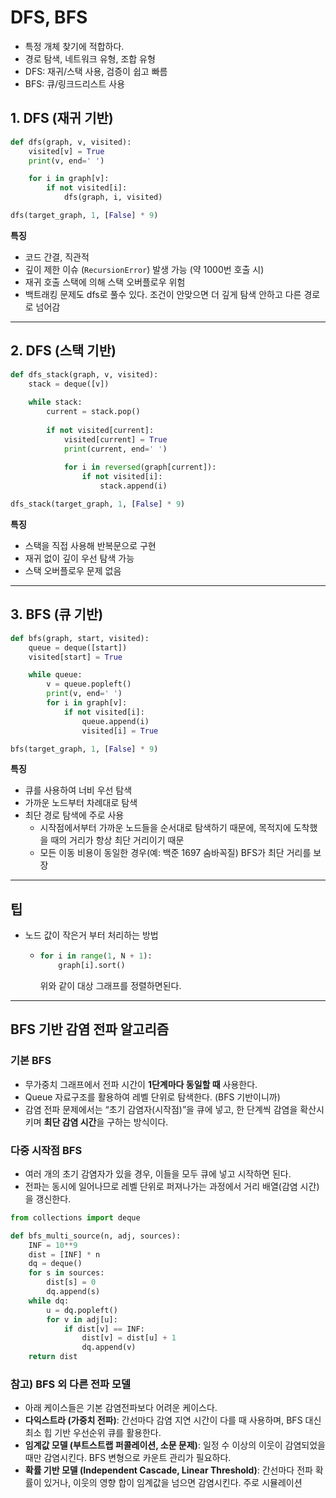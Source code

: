 # DFS, BFS
- 특정 개체 찾기에 적합하다.
- 경로 탐색, 네트워크 유형, 조합 유형
- DFS: 재귀/스택 사용, 검증이 쉽고 빠름
- BFS: 큐/링크드리스트 사용
## 1. DFS (재귀 기반)

```python
def dfs(graph, v, visited):
    visited[v] = True
    print(v, end=' ')

    for i in graph[v]:
        if not visited[i]:
            dfs(graph, i, visited)

dfs(target_graph, 1, [False] * 9)
```

**특징**
- 코드 간결, 직관적
- 깊이 제한 이슈 (`RecursionError`) 발생 가능 (약 1000번 호출 시)
- 재귀 호출 스택에 의해 스택 오버플로우 위험
- 백트래킹 문제도 dfs로 풀수 있다. 조건이 안맞으면 더 깊게 탐색 안하고 다른 경로로 넘어감

---

## 2. DFS (스택 기반)

```python
def dfs_stack(graph, v, visited):
    stack = deque([v])
    
    while stack:
        current = stack.pop()
        
        if not visited[current]:
            visited[current] = True
            print(current, end=' ')
            
            for i in reversed(graph[current]):
                if not visited[i]:
                    stack.append(i)

dfs_stack(target_graph, 1, [False] * 9)
```

**특징**
- 스택을 직접 사용해 반복문으로 구현
- 재귀 없이 깊이 우선 탐색 가능
- 스택 오버플로우 문제 없음

---

## 3. BFS (큐 기반)

```python
def bfs(graph, start, visited):
    queue = deque([start])
    visited[start] = True

    while queue:
        v = queue.popleft()
        print(v, end=' ')
        for i in graph[v]:
            if not visited[i]:
                queue.append(i)
                visited[i] = True

bfs(target_graph, 1, [False] * 9)
```

**특징**
- 큐를 사용하여 너비 우선 탐색
- 가까운 노드부터 차례대로 탐색
- 최단 경로 탐색에 주로 사용 
  - 시작점에서부터 가까운 노드들을 순서대로 탐색하기 때문에, 목적지에 도착했을 때의 거리가 항상 최단 거리이기 때문
  - 모든 이동 비용이 동일한 경우(예: 백준 1697 숨바꼭질) BFS가 최단 거리를 보장

---

## 팁
- 노드 값이 작은거 부터 처리하는 방법
  - ```python
    for i in range(1, N + 1):
        graph[i].sort()
    ```
    위와 같이 대상 그래프를 정렬하면된다.

---

## BFS 기반 감염 전파 알고리즘

### 기본 BFS
- 무가중치 그래프에서 전파 시간이 **1단계마다 동일할 때** 사용한다.
- Queue 자료구조를 활용하여 레벨 단위로 탐색한다. (BFS 기반이니까)
- 감염 전파 문제에서는 “초기 감염자(시작점)”을 큐에 넣고, 한 단계씩 감염을 확산시키며 **최단 감염 시간**을 구하는 방식이다.

### 다중 시작점 BFS
- 여러 개의 초기 감염자가 있을 경우, 이들을 모두 큐에 넣고 시작하면 된다.
- 전파는 동시에 일어나므로 레벨 단위로 퍼져나가는 과정에서 거리 배열(감염 시간)을 갱신한다.

```python
from collections import deque

def bfs_multi_source(n, adj, sources):
    INF = 10**9
    dist = [INF] * n
    dq = deque()
    for s in sources:
        dist[s] = 0
        dq.append(s)
    while dq:
        u = dq.popleft()
        for v in adj[u]:
            if dist[v] == INF:
                dist[v] = dist[u] + 1
                dq.append(v)
    return dist
```

### 참고) BFS 외 다른 전파 모델
- 아래 케이스들은 기본 감염전파보다 어려운 케이스다.
- **다익스트라 (가중치 전파)**: 간선마다 감염 지연 시간이 다를 때 사용하며, BFS 대신 최소 힙 기반 우선순위 큐를 활용한다.
- **임계값 모델 (부트스트랩 퍼콜레이션, 소문 문제)**: 일정 수 이상의 이웃이 감염되었을 때만 감염시킨다. BFS 변형으로 카운트 관리가 필요하다.
- **확률 기반 모델 (Independent Cascade, Linear Threshold)**: 간선마다 전파 확률이 있거나, 이웃의 영향 합이 임계값을 넘으면 감염시킨다. 주로 시뮬레이션

